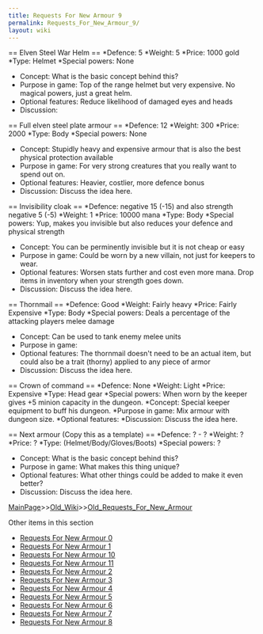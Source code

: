 ```yaml
---
title: Requests For New Armour 9
permalink: Requests_For_New_Armour_9/
layout: wiki
---
```

== Elven Steel War Helm ==
*Defence: 5
*Weight: 5
*Price: 1000 gold
*Type: Helmet
*Special powers: None
* Concept: What is the basic concept behind this?
* Purpose in game: Top of the range helmet but very expensive. No magical powers, just a great helm.
* Optional features: Reduce likelihood of damaged eyes and heads
* Discussion:

== Full elven steel plate armour ==
*Defence: 12
*Weight: 300
*Price: 2000
*Type: Body
*Special powers: None
* Concept: Stupidly heavy and expensive armour that is also the best physical protection available
* Purpose in game: For very strong creatures that you really want to spend out on.
* Optional features: Heavier, costlier, more defence bonus
* Discussion: Discuss the idea here.

== Invisibility cloak ==
*Defence: negative 15 (-15)  and also    strength negative 5 (-5)
*Weight: 1
*Price: 10000 mana
*Type: Body
*Special powers: Yup, makes you invisible but also reduces your defence and physical strength
* Concept: You can be perminently invisible but it is not cheap or easy
* Purpose in game: Could be worn by a new villain, not just for keepers to wear.
* Optional features: Worsen stats further and cost even more mana. Drop items in inventory when your strength goes down.
* Discussion: Discuss the idea here.

== Thornmail ==
*Defence: Good
*Weight: Fairly heavy
*Price: Fairly Expensive
*Type: Body
*Special powers: Deals a percentage of the attacking players melee damage
* Concept: Can be used to tank enemy melee units
* Purpose in game: 
* Optional features: The thornmail doesn't need to be an actual item, but could also be a trait (thorny) applied to any piece of armor
* Discussion: Discuss the idea here.

== Crown of command ==
*Defence: None
*Weight: Light
*Price: Expensive
*Type: Head gear
*Special powers: When worn by the keeper gives +5 minion capacity in the dungeon.
*Concept: Special keeper equipment to buff his dungeon.
*Purpose in game: Mix armour with dungeon size. 
*Optional features: 
*Discussion: Discuss the idea here.

== Next armour (Copy this as a template) ==
*Defence: ? - ?
*Weight: ?
*Price: ?
*Type: (Helmet/Body/Gloves/Boots)
*Special powers: ?
* Concept: What is the basic concept behind this?
* Purpose in game: What makes this thing unique?
* Optional features: What other things could be added to make it even better?
* Discussion: Discuss the idea here.

[MainPage](/keeperrl_wiki/ "wikilink")>>[Old_Wiki](/keeperrl_wiki/Old_Wiki "wikilink")>>[Old_Requests_For_New_Armour](/keeperrl_wiki/Old_Requests_For_New_Armour "wikilink")

Other items in this section
-    [Requests For New Armour 0](/keeperrl_wiki/Requests_For_New_Armour_0 "wikilink")
-    [Requests For New Armour 1](/keeperrl_wiki/Requests_For_New_Armour_1 "wikilink")
-    [Requests For New Armour 10](/keeperrl_wiki/Requests_For_New_Armour_10 "wikilink")
-    [Requests For New Armour 11](/keeperrl_wiki/Requests_For_New_Armour_11 "wikilink")
-    [Requests For New Armour 2](/keeperrl_wiki/Requests_For_New_Armour_2 "wikilink")
-    [Requests For New Armour 3](/keeperrl_wiki/Requests_For_New_Armour_3 "wikilink")
-    [Requests For New Armour 4](/keeperrl_wiki/Requests_For_New_Armour_4 "wikilink")
-    [Requests For New Armour 5](/keeperrl_wiki/Requests_For_New_Armour_5 "wikilink")
-    [Requests For New Armour 6](/keeperrl_wiki/Requests_For_New_Armour_6 "wikilink")
-    [Requests For New Armour 7](/keeperrl_wiki/Requests_For_New_Armour_7 "wikilink")
-    [Requests For New Armour 8](/keeperrl_wiki/Requests_For_New_Armour_8 "wikilink")
